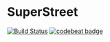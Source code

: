 # SuperStreet

[![Build Status](https://travis-ci.com/rusili/SuperStreet.svg?branch=AS32Canary)](https://travis-ci.com/rusili/SuperStreet)
[![codebeat badge](https://codebeat.co/badges/1d3c8db7-a647-49ba-93c6-fff6bb6866ea)](https://codebeat.co/projects/github-com-rusili-superstreet-master)
